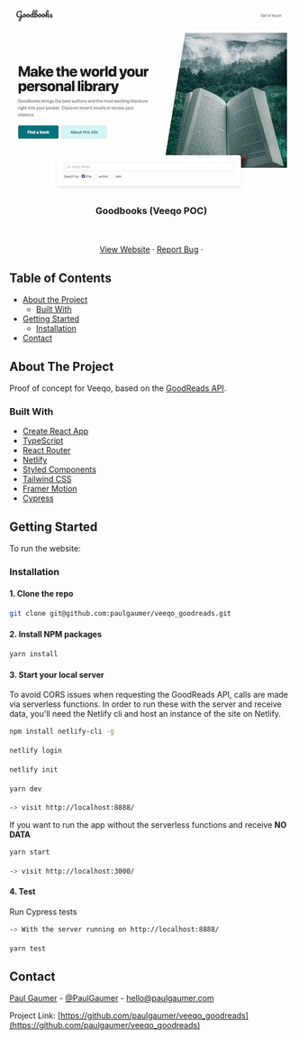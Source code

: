 <!-- PROJECT LOGO -->
<br />
<p align="center">
  <a href="https://github.com/paulgaumer/v3_portfolio">
    <img src="public/goodbooks.jpg" alt="Logo" width="500">
  </a>

  <h3 align="center">Goodbooks (Veeqo POC)</h3>

  <p align="center">
    <br />
    <br />
    <a href="https://veeqo-goodreads-pg.netlify.app/">View Website</a>
    ·
    <a href="https://www.paulgaumer.com/#contact-form">Report Bug</a>
    ·
  </p>
</p>

<!-- TABLE OF CONTENTS -->

## Table of Contents

- [About the Project](#about-the-project)
  - [Built With](#built-with)
- [Getting Started](#getting-started)
  - [Installation](#installation)
- [Contact](#contact)

<!-- ABOUT THE PROJECT -->

## About The Project

Proof of concept for Veeqo, based on the [GoodReads API](https://www.goodreads.com/api/index).

### Built With

- [Create React App](https://github.com/facebook/create-react-app)
- [TypeScript](https://www.typescriptlang.org/)
- [React Router](https://reactrouter.com/)
- [Netlify](https://netlify.com)
- [Styled Components](https://styled-components.com/)
- [Tailwind CSS](https://tailwindcss.com)
- [Framer Motion](https://www.framer.com/motion/)
- [Cypress](https://www.cypress.io/)

<!-- GETTING STARTED -->

## Getting Started

To run the website:

### Installation

#### 1. Clone the repo

```sh
git clone git@github.com:paulgaumer/veeqo_goodreads.git
```

#### 2. Install NPM packages

```sh
yarn install
```

#### 3. Start your local server

To avoid CORS issues when requesting the GoodReads API, calls are made via serverless functions. In order to run these with the server and receive data, you'll need the Netlify cli and host an instance of the site on Netlify.

```sh
npm install netlify-cli -g

netlify login

netlify init

yarn dev

-> visit http://localhost:8888/
```

If you want to run the app without the serverless functions and receive **NO DATA**

```sh
yarn start

-> visit http://localhost:3000/
```

#### 4. Test

Run Cypress tests

```sh
-> With the server running on http://localhost:8888/

yarn test
```

<!-- CONTACT -->

## Contact

[Paul Gaumer](https://paulgaumer.com) - [@PaulGaumer](https://twitter.com/@PaulGaumer) - hello@paulgaumer.com

Project Link: [https://github.com/paulgaumer/veeqo_goodreads](https://github.com/paulgaumer/veeqo_goodreads)
